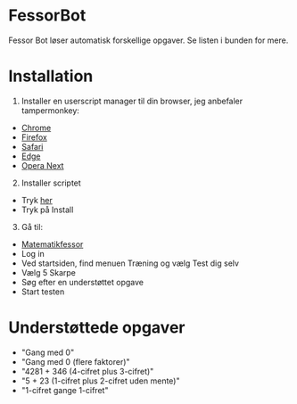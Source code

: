 # FessorBot
Fessor Bot løser automatisk forskellige opgaver.
Se listen i bunden for mere.

# Installation
1. Installer en userscript manager til din browser, jeg anbefaler tampermonkey:
* [Chrome](https://chrome.google.com/webstore/detail/tampermonkey/dhdgffkkebhmkfjojejmpbldmpobfkfo)
* [Firefox](https://addons.mozilla.org/da/firefox/addon/tampermonkey/)
* [Safari](https://safari.tampermonkey.net/tampermonkey.safariextz)
* [Edge](https://www.microsoft.com/store/apps/9NBLGGH5162S)
* [Opera Next](https://addons.opera.com/en/extensions/details/tampermonkey-beta/)

2. Installer scriptet
* Tryk [her](https://github.com/Janbuller/Better-Fessor/raw/master/FessorBot.user.js)
* Tryk på Install

3. Gå til:
* [Matematikfessor](https://matematikfessor.dk)
* Log in
* Ved startsiden, find menuen Træning og vælg Test dig selv
* Vælg 5 Skarpe
* Søg efter en understøttet opgave
* Start testen

# Understøttede opgaver
* "Gang med 0"
* "Gang med 0 (flere faktorer)"
* "4281 + 346 (4-cifret plus 3-cifret)"
* "5 + 23 (1-cifret plus 2-cifret uden mente)"
* "1-cifret gange 1-cifret"
